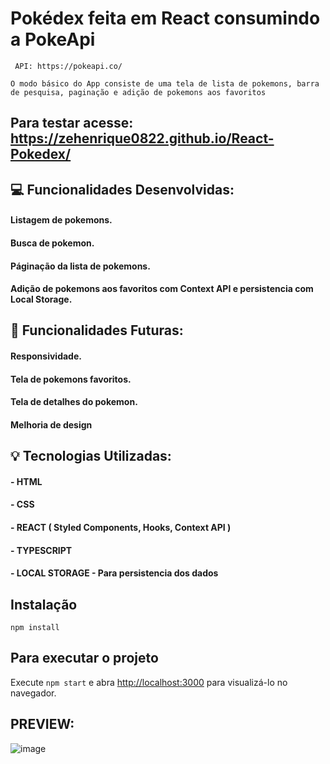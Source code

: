 # Pokédex feita em React consumindo a PokeApi
     API: https://pokeapi.co/

 `O modo básico do App consiste de uma tela de lista de pokemons, barra de pesquisa, paginação e adição de pokemons aos favoritos`

 ## Para testar acesse: https://zehenrique0822.github.io/React-Pokedex/


##  💻 Funcionalidades Desenvolvidas: 
#### Listagem de pokemons.
#### Busca de pokemon.
#### Páginação da lista de pokemons.
#### Adição de pokemons aos favoritos com Context API e persistencia com Local Storage.

## 🔧 Funcionalidades Futuras:
#### Responsividade.
#### Tela de pokemons favoritos.
#### Tela de detalhes do pokemon.
#### Melhoria de design

## 💡 Tecnologias Utilizadas:
#### - HTML
#### - CSS
#### - REACT ( Styled Components, Hooks, Context API )
#### - TYPESCRIPT
#### - LOCAL STORAGE - Para persistencia dos dados

## Instalação

`npm install`

## Para executar o projeto

Execute `npm start` e abra [http://localhost:3000](http://localhost:3000) para visualizá-lo no navegador.

## PREVIEW:
![image](https://user-images.githubusercontent.com/89668742/158494673-2d6f043c-2587-41c1-a5e7-00cf5967a185.png)
